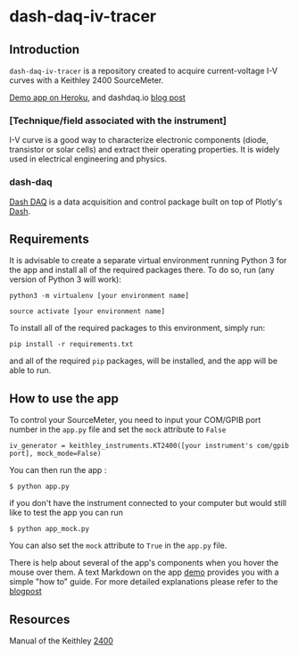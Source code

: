 # dash-daq-iv-tracer

## Introduction
`dash-daq-iv-tracer` is a repository created to acquire current-voltage I-V curves with a Keithley 2400 SourceMeter.

[Demo app on Heroku](https://dash-daq-iv-tracer.herokuapp.com/), and dashdaq.io [blog post](https://www.dashdaq.io/iv-curve-tracer-with-a-keithley-2400-sourcemeter/)

### [Technique/field associated with the instrument]
I-V curve is a good way to characterize electronic components (diode, transistor or solar cells) and extract their operating properties. It is widely used in electrical engineering and physics. 

### dash-daq
[Dash DAQ](http://dash-daq.netlify.com/#about) is a data acquisition and control package built on top of Plotly's [Dash](https://plot.ly/products/dash/).


## Requirements
It is advisable	to create a separate virtual environment running Python 3 for the app and install all of the required packages there. To do so, run (any version of Python 3 will work):

```
python3 -m virtualenv [your environment name]
```
```
source activate [your environment name]
```

To install all of the required packages to this environment, simply run:

```
pip install -r requirements.txt
```

and all of the required `pip` packages, will be installed, and the app will be able to run.


## How to use the app

To control your SourceMeter, you need to input your COM/GPIB port number in the `app.py` file and set the `mock` attribute to `False`

```
iv_generator = keithley_instruments.KT2400([your instrument's com/gpib port], mock_mode=False)
```

You can then run the app :

```
$ python app.py
```

if you don't have the instrument connected to your computer but would still like to test the app you can run

```
$ python app_mock.py
```

You can also set the `mock` attribute to `True` in the `app.py` file.


There is help about several of the app's components when you hover the mouse over them. A text Markdown on the app [demo](https://dash-daq-iv-tracer.herokuapp.com/) provides you with a 
simple "how to" guide. For more detailed explanations please refer to the [blogpost](https://www.dashdaq.io/iv-curve-tracer-with-a-keithley-2400-sourcemeter/)

## Resources

Manual of the Keithley [2400](http://research.physics.illinois.edu/bezryadin/labprotocol/Keithley2400Manual.pdf)
